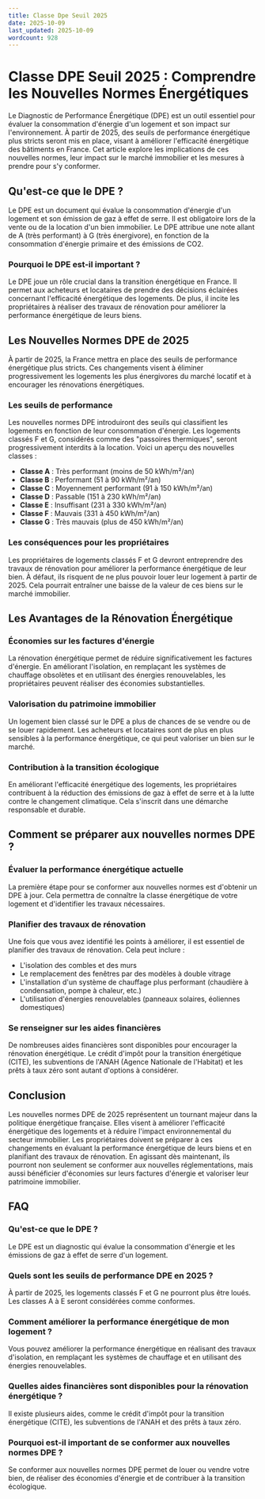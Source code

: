 ```yaml
---
title: Classe Dpe Seuil 2025
date: 2025-10-09
last_updated: 2025-10-09
wordcount: 928
---
```


# Classe DPE Seuil 2025 : Comprendre les Nouvelles Normes Énergétiques

Le Diagnostic de Performance Énergétique (DPE) est un outil essentiel pour évaluer la consommation d'énergie d'un logement et son impact sur l'environnement. À partir de 2025, des seuils de performance énergétique plus stricts seront mis en place, visant à améliorer l'efficacité énergétique des bâtiments en France. Cet article explore les implications de ces nouvelles normes, leur impact sur le marché immobilier et les mesures à prendre pour s'y conformer.

## Qu'est-ce que le DPE ?

Le DPE est un document qui évalue la consommation d'énergie d'un logement et son émission de gaz à effet de serre. Il est obligatoire lors de la vente ou de la location d'un bien immobilier. Le DPE attribue une note allant de A (très performant) à G (très énergivore), en fonction de la consommation d'énergie primaire et des émissions de CO2.

### Pourquoi le DPE est-il important ?

Le DPE joue un rôle crucial dans la transition énergétique en France. Il permet aux acheteurs et locataires de prendre des décisions éclairées concernant l'efficacité énergétique des logements. De plus, il incite les propriétaires à réaliser des travaux de rénovation pour améliorer la performance énergétique de leurs biens.

## Les Nouvelles Normes DPE de 2025

À partir de 2025, la France mettra en place des seuils de performance énergétique plus stricts. Ces changements visent à éliminer progressivement les logements les plus énergivores du marché locatif et à encourager les rénovations énergétiques.

### Les seuils de performance

Les nouvelles normes DPE introduiront des seuils qui classifient les logements en fonction de leur consommation d'énergie. Les logements classés F et G, considérés comme des "passoires thermiques", seront progressivement interdits à la location. Voici un aperçu des nouvelles classes :

- **Classe A** : Très performant (moins de 50 kWh/m²/an)
- **Classe B** : Performant (51 à 90 kWh/m²/an)
- **Classe C** : Moyennement performant (91 à 150 kWh/m²/an)
- **Classe D** : Passable (151 à 230 kWh/m²/an)
- **Classe E** : Insuffisant (231 à 330 kWh/m²/an)
- **Classe F** : Mauvais (331 à 450 kWh/m²/an)
- **Classe G** : Très mauvais (plus de 450 kWh/m²/an)

### Les conséquences pour les propriétaires

Les propriétaires de logements classés F et G devront entreprendre des travaux de rénovation pour améliorer la performance énergétique de leur bien. À défaut, ils risquent de ne plus pouvoir louer leur logement à partir de 2025. Cela pourrait entraîner une baisse de la valeur de ces biens sur le marché immobilier.

## Les Avantages de la Rénovation Énergétique

### Économies sur les factures d'énergie

La rénovation énergétique permet de réduire significativement les factures d'énergie. En améliorant l'isolation, en remplaçant les systèmes de chauffage obsolètes et en utilisant des énergies renouvelables, les propriétaires peuvent réaliser des économies substantielles.

### Valorisation du patrimoine immobilier

Un logement bien classé sur le DPE a plus de chances de se vendre ou de se louer rapidement. Les acheteurs et locataires sont de plus en plus sensibles à la performance énergétique, ce qui peut valoriser un bien sur le marché.

### Contribution à la transition écologique

En améliorant l'efficacité énergétique des logements, les propriétaires contribuent à la réduction des émissions de gaz à effet de serre et à la lutte contre le changement climatique. Cela s'inscrit dans une démarche responsable et durable.

## Comment se préparer aux nouvelles normes DPE ?

### Évaluer la performance énergétique actuelle

La première étape pour se conformer aux nouvelles normes est d'obtenir un DPE à jour. Cela permettra de connaître la classe énergétique de votre logement et d'identifier les travaux nécessaires.

### Planifier des travaux de rénovation

Une fois que vous avez identifié les points à améliorer, il est essentiel de planifier des travaux de rénovation. Cela peut inclure :

- L'isolation des combles et des murs
- Le remplacement des fenêtres par des modèles à double vitrage
- L'installation d'un système de chauffage plus performant (chaudière à condensation, pompe à chaleur, etc.)
- L'utilisation d'énergies renouvelables (panneaux solaires, éoliennes domestiques)

### Se renseigner sur les aides financières

De nombreuses aides financières sont disponibles pour encourager la rénovation énergétique. Le crédit d'impôt pour la transition énergétique (CITE), les subventions de l'ANAH (Agence Nationale de l'Habitat) et les prêts à taux zéro sont autant d'options à considérer.

## Conclusion

Les nouvelles normes DPE de 2025 représentent un tournant majeur dans la politique énergétique française. Elles visent à améliorer l'efficacité énergétique des logements et à réduire l'impact environnemental du secteur immobilier. Les propriétaires doivent se préparer à ces changements en évaluant la performance énergétique de leurs biens et en planifiant des travaux de rénovation. En agissant dès maintenant, ils pourront non seulement se conformer aux nouvelles réglementations, mais aussi bénéficier d'économies sur leurs factures d'énergie et valoriser leur patrimoine immobilier.

## FAQ

### Qu'est-ce que le DPE ?

Le DPE est un diagnostic qui évalue la consommation d'énergie et les émissions de gaz à effet de serre d'un logement.

### Quels sont les seuils de performance DPE en 2025 ?

À partir de 2025, les logements classés F et G ne pourront plus être loués. Les classes A à E seront considérées comme conformes.

### Comment améliorer la performance énergétique de mon logement ?

Vous pouvez améliorer la performance énergétique en réalisant des travaux d'isolation, en remplaçant les systèmes de chauffage et en utilisant des énergies renouvelables.

### Quelles aides financières sont disponibles pour la rénovation énergétique ?

Il existe plusieurs aides, comme le crédit d'impôt pour la transition énergétique (CITE), les subventions de l'ANAH et des prêts à taux zéro.

### Pourquoi est-il important de se conformer aux nouvelles normes DPE ?

Se conformer aux nouvelles normes DPE permet de louer ou vendre votre bien, de réaliser des économies d'énergie et de contribuer à la transition écologique.